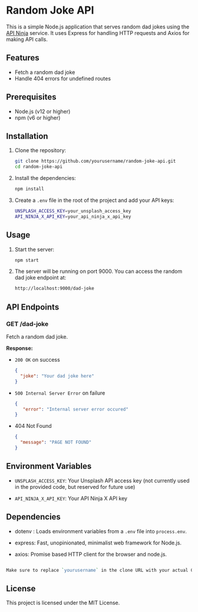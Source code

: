 # Random Joke API

This is a simple Node.js application that serves random dad jokes using the [API Ninja](https://api-ninjas.com/api/dadjokes) service. It uses Express for handling HTTP requests and Axios for making API calls.

## Features

- Fetch a random dad joke
- Handle 404 errors for undefined routes

## Prerequisites

- Node.js (v12 or higher)
- npm (v6 or higher)

## Installation

1. Clone the repository:

    ```sh
    git clone https://github.com/yourusername/random-joke-api.git
    cd random-joke-api
    ```

2. Install the dependencies:

    ```sh
    npm install
    ```

3. Create a `.env` file in the root of the project and add your API keys:

    ```sh
    UNSPLASH_ACCESS_KEY=your_unsplash_access_key
    API_NINJA_X_API_KEY=your_api_ninja_x_api_key
    ```

## Usage

1. Start the server:

    ```sh
    npm start
    ```

2. The server will be running on port 9000. You can access the random dad joke endpoint at:

    ```sh
    http://localhost:9000/dad-joke
    ```

## API Endpoints

### GET /dad-joke

Fetch a random dad joke.

**Response:**

- `200 OK` on success
  ```json
  {
    "joke": "Your dad joke here"
  }

- `500 Internal Server Error` on failure
  ```json
  {
     "error": "Internal server error occured"
  }

- 404 Not Found
  ```json
  {
    "message": "PAGE NOT FOUND"
  } 

## Environment Variables

- `UNSPLASH_ACCESS_KEY`: Your Unsplash API access key (not currently used in the provided code, but reserved for future use)

- `API_NINJA_X_API_KEY`: Your API Ninja X API key

## Dependencies
- dotenv : Loads environment variables from a `.env` file into `process.env`. 

- express: Fast, unopinionated, minimalist web framework for Node.js.

- axios: Promise based HTTP client for the browser and node.js.

```perl

Make sure to replace `yourusername` in the clone URL with your actual GitHub username if you plan to use the URL provided. Also, ensure you have your API keys ready and properly set in the `.env` file.
```

## License
This project is licensed under the MIT License.
